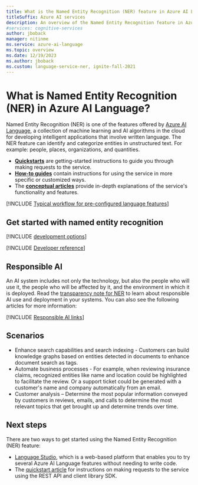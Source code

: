 ```yaml
---
title: What is the Named Entity Recognition (NER) feature in Azure AI Language?
titleSuffix: Azure AI services
description: An overview of the Named Entity Recognition feature in Azure AI services, which helps you extract categories of entities in text.
#services: cognitive-services
author: jboback
manager: nitinme
ms.service: azure-ai-language
ms.topic: overview
ms.date: 12/19/2023
ms.author: jboback
ms.custom: language-service-ner, ignite-fall-2021
---
```


# What is Named Entity Recognition (NER) in Azure AI Language?

Named Entity Recognition (NER) is one of the features offered by [Azure AI Language](../overview.md), a collection of machine learning and AI algorithms in the cloud for developing intelligent applications that involve written language. The NER feature can identify and categorize entities in unstructured text. For example: people, places, organizations, and quantities.

* [**Quickstarts**](quickstart.md) are getting-started instructions to guide you through making requests to the service.
* [**How-to guides**](how-to-call.md) contain instructions for using the service in more specific or customized ways.
* The [**conceptual articles**](concepts/named-entity-categories.md) provide in-depth explanations of the service's functionality and features.

[!INCLUDE [Typical workflow for pre-configured language features](../includes/overview-typical-workflow.md)]


## Get started with named entity recognition

[!INCLUDE [development options](./includes/development-options.md)]

[!INCLUDE [Developer reference](../includes/reference-samples-text-analytics.md)] 

## Responsible AI 

An AI system includes not only the technology, but also the people who will use it, the people who will be affected by it, and the environment in which it is deployed. Read the [transparency note for NER](/legal/cognitive-services/language-service/transparency-note-named-entity-recognition?context=/azure/ai-services/language-service/context/context) to learn about responsible AI use and deployment in your systems. You can also see the following articles for more information:

[!INCLUDE [Responsible AI links](../includes/overview-responsible-ai-links.md)]

## Scenarios

*	Enhance search capabilities and search indexing - Customers can build knowledge graphs based on entities detected in documents to enhance document search as tags.
*	Automate business processes - For example, when reviewing insurance claims, recognized entities like name and location could be highlighted to facilitate the review. Or a support ticket could be generated with a customer's name and company automatically from an email.
*	Customer analysis – Determine the most popular information conveyed by customers in reviews, emails, and calls to determine the most relevant topics that get brought up and determine trends over time. 

## Next steps

There are two ways to get started using the Named Entity Recognition (NER) feature:
* [Language Studio](../language-studio.md), which is a web-based platform that enables you to try several Azure AI Language features without needing to write code.
* The [quickstart article](quickstart.md) for instructions on making requests to the service using the REST API and client library SDK.  
